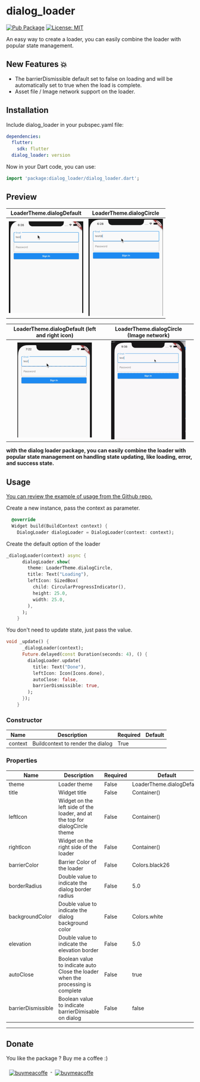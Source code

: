 # dialog_loader

<p align="left">
<a href="https://github.com/sud0su/dialog_loader"><img src="https://img.shields.io/pub/v/dialog_loader.svg" alt="Pub Package"></a>
<a href="https://opensource.org/licenses/MIT"><img src="https://img.shields.io/badge/license-MIT-purple.svg" alt="License: MIT"></a>
</p>

An easy way to create a loader, you can easily combine the loader with popular state management.


## New Features 💥
- The barrierDismissible default set to false on loading and will be automatically set to true when the load is complete.
- Asset file / Image network support on the loader.
  
## Installation
Include dialog_loader in your pubspec.yaml file:

```yaml
dependencies:
  flutter:
    sdk: flutter
  dialog_loader: version
```

Now in your Dart code, you can use:

```dart
import 'package:dialog_loader/dialog_loader.dart';
```
## Preview


 LoaderTheme.dialogDefault         |  LoaderTheme.dialogCircle
:-------------------------:|:-------------------------:
![](https://raw.githubusercontent.com/sud0su/dialog_loader/main/assets/1.gif) | ![](https://raw.githubusercontent.com/sud0su/dialog_loader/main/assets/2.gif)

 LoaderTheme.dialogDefault (left and right icon)         |  LoaderTheme.dialogCircle (Image network)
:-------------------------:|:-------------------------:
![](https://raw.githubusercontent.com/sud0su/dialog_loader/main/assets/3.gif) | ![](https://raw.githubusercontent.com/sud0su/dialog_loader/main/assets/4.gif)

**with the dialog loader package, you can easily combine the loader with popular state management on handling state updating, like loading, error, and success state.**
## Usage

[You can review the example of usage from the Github repo.](https://github.com/sud0su/dialog_loader/tree/main/example/)

Create a new instance, pass the context as parameter.

```dart
  @override
  Widget build(BuildContext context) {
    DialogLoader dialogLoader = DialogLoader(context: context);
```

Create the default option of the loader
```dart
_dialogLoader(context) async {
      dialogLoader.show(
        theme: LoaderTheme.dialogCircle,
        title: Text("Loading"),
        leftIcon: SizedBox(
          child: CircularProgressIndicator(),
          height: 25.0,
          width: 25.0,
        ),
      );
    }

```

You don't need to update state, just pass the value.
```dart
void _update() {
      _dialogLoader(context);
      Future.delayed(const Duration(seconds: 4), () {
        dialogLoader.update(
          title: Text("Done"),
          leftIcon: Icon(Icons.done),
          autoClose: false,
          barrierDismissible: true,
        );
      });
    }
```


### Constructor
|  Name | Description   | Required   | Default   |
| ------------ | ------------ | ------------ | ------------ |
| context  | Buildcontext to render the dialog | True   |   |

### Properties
|  Name | Description   | Required   | Default   |
| ------------ | ------------ | ------------ | ------------ |
| theme  | Loader theme | False   | LoaderTheme.dialogDefault,  |
| title  | Widget title |  False  |  Container() |
| leftIcon  | Widget on the left side of the loader, and at the top for dialogCircle theme | False   | Container() |
| rightIcon  | Widget on the right side of the loader | False   | Container() |
| barrierColor  | Barrier Color of the loader| False   | Colors.black26 |
| borderRadius  | Double value to indicate the dialog border radius | False   |  5.0 |
| backgroundColor  | Double value to indicate the dialog background color | False   | Colors.white  |
| elevation  |  Double value to indicate the elevation border | False   | 5.0  |
| autoClose  |  Boolean value to indicate auto Close the loader when the processing is complete | False   | true  |
| barrierDismissible  |  Boolean value to indicate barrierDimisable on dialog | False   | false  |

---

## Donate
You like the package ? Buy me a coffee :)


<a href="https://ko-fi.com/sud0su" target="_blank">
    <img src="https://raw.githubusercontent.com/hacktons/convex_bottom_bar/master/doc/donate-kofi1.png" alt="buymeacoffe" style="vertical-align:top; margin:8px" height="40">
</a>
  
<a href="https://www.buymeacoffee.com/sud0su" target="_blank">
    <img src="https://www.buymeacoffee.com/assets/img/guidelines/download-assets-sm-2.svg" alt="buymeacoffe" style="vertical-align:top; margin:8px" height="40">
</a>
  